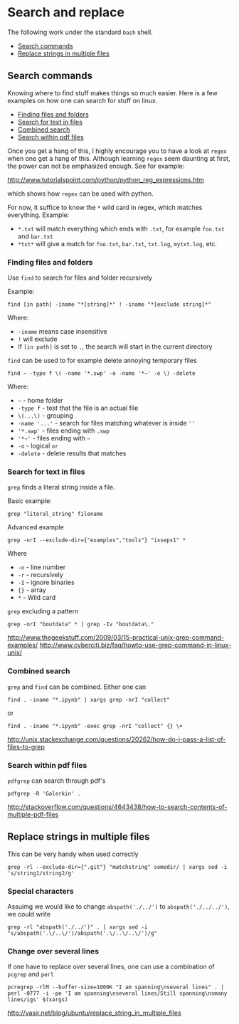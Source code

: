 # Search and replace

The following work under the standard `bash` shell.

* [Search commands](#search-commands)
* [Replace strings in multiple files](#replace-strings-in-multiple-files)

## Search commands
Knowing where to find stuff makes things so much easier. Here is a few examples
on how one can search for stuff on linux.

* [Finding files and folders](#finding-files-and-folders)
* [Search for text in files](#search-for-text-in-files)
* [Combined search](#combined-search)
* [Search within pdf files](#search-within-pdf-files)

Once you get a hang of this, I highly encourage you to have a look at `regex`
when one get a hang of this. Although learning `regex` seem daunting at first,
the power can not be emphasized enough. See for example:

http://www.tutorialspoint.com/python/python_reg_expressions.htm

which shows how `regex` can be used with python.

For now, it suffice to know the `*` wild card in regex, which matches
everything. Example:

* `*.txt` will match everything which ends with `.txt`, for example `foo.txt`
  and `bar.txt`
* `*txt*` will give a match for `foo.txt`, `bar.txt`, `txt.log`, `mytxt.log`,
  etc.

### Finding files and folders
Use `find` to search for files and folder recursively

Example:
```
find [in path] -iname "*[string]*" ! -iname "*[exclude string]*"
```

Where:
* `-iname` means case insensitive
* `!` will exclude
* If `[in path]` is set to `.`, the search will start in the current directory

`find` can be used to for example delete annoying temporary files

```
find ~ -type f \( -name '*.swp' -o -name '*~' -o \) -delete
```

Where:
* `~` - home folder
* `-type f` - test that the file is an actual file
* `\(...\)` - grouping
* `-name '...'` - search for files matching whatever is inside `''`
* `'*.swp'` - files ending with `.swp`
* `'*~'` - files ending with `~`
* `-o` - logical `or`
* `-delete` - delete results that matches

### Search for text in files
`grep` finds a literal string inside a file.

Basic example:

```
grep "literal_string" filename
```

Advanced example

```
grep -nrI --exclude-dir={"examples","tools"} "ixseps1" *
```

Where

* `-n` - line number
* `-r` - recursively
* `-I` - ignore binaries
* `{}` -  array
* `*` - Wild card

`grep` excluding a pattern

```
grep -nrI "boutdata" * | grep -Iv "boutdata\."
```

http://www.thegeekstuff.com/2009/03/15-practical-unix-grep-command-examples/
http://www.cyberciti.biz/faq/howto-use-grep-command-in-linux-unix/

### Combined search
`grep` and `find` can be combined. Either one can

```
find . -iname "*.ipynb" | xargs grep -nrI "collect"
```

or

```
find . -iname "*.ipynb" -exec grep -nrI "collect" {} \+
```

http://unix.stackexchange.com/questions/20262/how-do-i-pass-a-list-of-files-to-grep


### Search within pdf files
`pdfgrep` can search through pdf's

```
pdfgrep -R 'Galerkin' .
```

http://stackoverflow.com/questions/4643438/how-to-search-contents-of-multiple-pdf-files


## Replace strings in multiple files
This can be very handy when used correctly
```
grep -rl --exclude-dir={".git"} "matchstring" somedir/ | xargs sed -i 's/string1/string2/g'
```

### Special characters
Assuimg we would like to change `abspath('./../')` to `abspath('./../../')`, we could write

```
grep -rl "abspath('./../')" . | xargs sed -i "s/abspath('.\/..\/')/abspath('.\/..\/..\/')/g"
```

### Change over several lines
If one have to replace over several lines, one can use a combination of
`pcgrep` and `perl`

```
pcregrep -rlM --buffer-size=1000K "I am spanning\nseveral lines" . | perl -0777 -i -pe 'I am spanning\nseveral lines/Still spanning\nsmany lines/igs' $(xargs)
```

http://vasir.net/blog/ubuntu/replace_string_in_multiple_files
